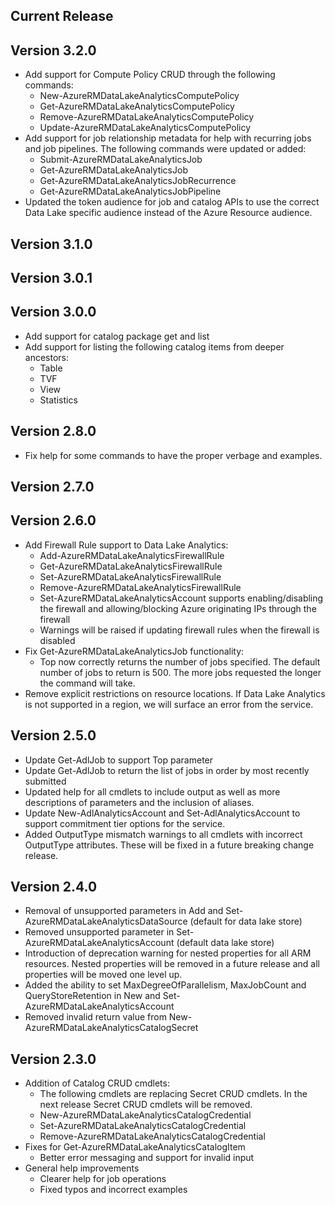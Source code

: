 ﻿<!--
    Please leave this section at the top of the change log.

    Changes for the current release should go under the section titled "Current Release", and should adhere to the following format:

    ## Current Release
    * Overview of change #1
        - Additional information about change #1
    * Overview of change #2
        - Additional information about change #2
        - Additional information about change #2
    * Overview of change #3
    * Overview of change #4
        - Additional information about change #4

    ## YYYY.MM.DD - Version X.Y.Z (Previous Release)
    * Overview of change #1
        - Additional information about change #1
-->
## Current Release

## Version 3.2.0
* Add support for Compute Policy CRUD through the following commands:
    - New-AzureRMDataLakeAnalyticsComputePolicy
    - Get-AzureRMDataLakeAnalyticsComputePolicy
    - Remove-AzureRMDataLakeAnalyticsComputePolicy
    - Update-AzureRMDataLakeAnalyticsComputePolicy
* Add support for job relationship metadata for help with recurring jobs and job pipelines. The following commands were updated or added:
    - Submit-AzureRMDataLakeAnalyticsJob
    - Get-AzureRMDataLakeAnalyticsJob
    - Get-AzureRMDataLakeAnalyticsJobRecurrence
    - Get-AzureRMDataLakeAnalyticsJobPipeline
* Updated the token audience for job and catalog APIs to use the correct Data Lake specific audience instead of the Azure Resource audience.
    
## Version 3.1.0

## Version 3.0.1

## Version 3.0.0
* Add support for catalog package get and list
* Add support for listing the following catalog items from deeper ancestors:
  * Table
  * TVF
  * View
  * Statistics

## Version 2.8.0
* Fix help for some commands to have the proper verbage and examples.

## Version 2.7.0

## Version 2.6.0
* Add Firewall Rule support to Data Lake Analytics:
    - Add-AzureRMDataLakeAnalyticsFirewallRule
    - Get-AzureRMDataLakeAnalyticsFirewallRule
    - Set-AzureRMDataLakeAnalyticsFirewallRule
    - Remove-AzureRMDataLakeAnalyticsFirewallRule
    - Set-AzureRMDataLakeAnalyticsAccount supports enabling/disabling the firewall and allowing/blocking Azure originating IPs through the firewall
    - Warnings will be raised if updating firewall rules when the firewall is disabled
* Fix Get-AzureRMDataLakeAnalyticsJob functionality:
    - Top now correctly returns the number of jobs specified. The default number of jobs to return is 500. The more jobs requested the longer the command will take.
* Remove explicit restrictions on resource locations. If Data Lake Analytics is not supported in a region, we will surface an error from the service.

## Version 2.5.0
* Update Get-AdlJob to support Top parameter
* Update Get-AdlJob to return the list of jobs in order by most recently submitted
* Updated help for all cmdlets to include output as well as more descriptions of parameters and the inclusion of aliases.
* Update New-AdlAnalyticsAccount and Set-AdlAnalyticsAccount to support commitment tier options for the service.
* Added OutputType mismatch warnings to all cmdlets with incorrect OutputType attributes. These will be fixed in a future breaking change release.

## Version 2.4.0
* Removal of unsupported parameters in Add and Set-AzureRMDataLakeAnalyticsDataSource (default for data lake store)
* Removed unsupported parameter in Set-AzureRMDataLakeAnalyticsAccount (default data lake store)
* Introduction of deprecation warning for nested properties for all ARM resources. Nested properties will be removed in a future release and all properties will be moved one level up.
* Added the ability to set MaxDegreeOfParallelism, MaxJobCount and QueryStoreRetention in New and Set-AzureRMDataLakeAnalyticsAccount
* Removed invalid return value from New-AzureRMDataLakeAnalyticsCatalogSecret

## Version 2.3.0
* Addition of Catalog CRUD cmdlets:
    - The following cmdlets are replacing Secret CRUD cmdlets. In the next release Secret CRUD cmdlets will be removed.
    - New-AzureRMDataLakeAnalyticsCatalogCredential
    - Set-AzureRMDataLakeAnalyticsCatalogCredential
    - Remove-AzureRMDataLakeAnalyticsCatalogCredential
* Fixes for Get-AzureRMDataLakeAnalyticsCatalogItem
    - Better error messaging and support for invalid input
* General help improvements
    - Clearer help for job operations
    - Fixed typos and incorrect examples